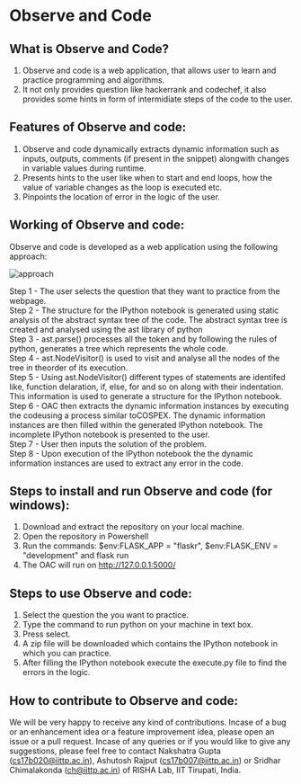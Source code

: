 # Observe and Code

## What is Observe and Code?
1. Observe and code is a web application, that allows user to learn and practice programming and algorithms.
2. It not only provides question like hackerrank and codechef, it also provides some hints in form of intermidiate steps of the code to the user.

## Features of Observe and code:
1. Observe and code dynamically extracts dynamic information such as inputs, outputs, comments (if present in the snippet) alongwith changes in variable values during runtime. 
2. Presents hints to the user like when to start and end loops, how the value of variable changes as the loop is executed etc.
3. Pinpoints the location of error in the logic of the user.

## Working of Observe and code:
Observe and code is developed as a web application using the following approach:

<img alt="approach" src="https://user-images.githubusercontent.com/35232831/118478750-dd59e700-b72d-11eb-9bc9-fa404c5d86e7.png">

Step 1 - The user selects the question that they want to practice from the webpage. \
Step 2 - The structure for the IPython notebook is generated using static analysis of the abstract syntax tree of the code. The abstract syntax tree is created and analysed using the ast library of python\
Step 3 - ast.parse() processes all the token and by following the rules of python, generates a tree which represents the whole code.\
Step 4 - ast.NodeVisitor() is used to visit and analyse all the nodes of the tree in theorder of its execution. \
Step 5 - Using ast.NodeVisitor() different types of statements are identifed like, function delaration, if, else, for and so on along with their indentation. This information is used to generate a structure for the IPython notebook.\
Step 6 - OAC then extracts the dynamic information instances by executing the codeusing a process similar toCOSPEX. The dynamic information instances are then filled within the generated IPython notebook. The incomplete IPython notebook is presented to the user.\
Step 7 - User then inputs the solution of the problem.\
Step 8 - Upon execution of the IPython notebook the the dynamic information instances are used to extract any error in the code.

## Steps to install and run Observe and code (for windows):
1. Download and extract the repository on your local machine.
2. Open the repository in Powershell  
3. Run the commands: $env:FLASK_APP = "flaskr", $env:FLASK_ENV = "development" and flask run
4. The OAC will run on http://127.0.0.1:5000/

## Steps to use Observe and code:
1. Select the question the you want to practice.
2. Type the command to run python on your machine in text box.
3. Press select.
4. A zip file will be downloaded which contains the IPython notebook in which you can practice.
5. After filling the IPython notebook execute the execute.py file to find the errors in the logic.

## How to contribute to Observe and code:
We will be very happy to receive any kind of contributions. Incase of a bug or an enhancement idea or a feature improvement idea, please open an issue or a pull request. Incase of any queries or if you would like to give any suggestions, please feel free to contact Nakshatra Gupta (cs17b020@iittp.ac.in), Ashutosh Rajput (cs17b007@iittp.ac.in) or Sridhar Chimalakonda (ch@iittp.ac.in) of RISHA Lab, IIT Tirupati, India.
